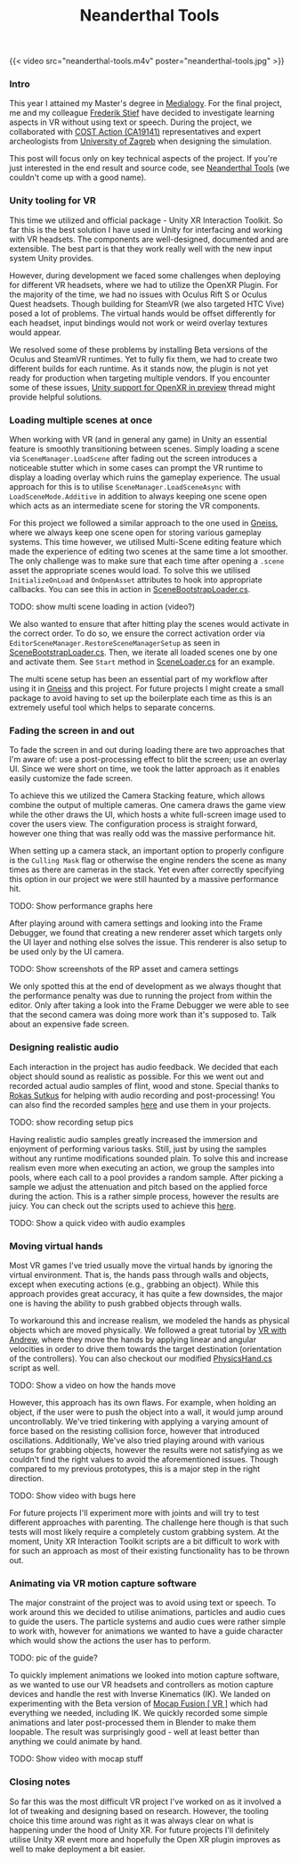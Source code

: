 ﻿---
summary: Building a VR simulation titled Neanderthal Tools with Unity XR, while following archaeological research to represent Neanderthal tool making legacy.
title: Neanderthal Tools
publishDate: 2021-08-13

draft: true
images:
- /posts/neanderthal-tools/simulation.jpg
---

[devs-frederik-stief]: https://www.linkedin.com/in/frederikstief "Frederik LinkedIn page"
[devs-rokas-sutkus]: https://sutkusaudio.com "Rokas personal website"

[other-cost]: https://www.cost.eu/cost-action/integrating-neandertal-legacy-from-past-to-present "COST action - Integrating Neandertal Legacy: From Past to Present"
[other-study]: https://www.en.aau.dk/education/master/medialogy "Medialogy programme at Aalborg University"
[other-gneiss]: /posts/gneiss/ "Post on Gneiss - DADIU graduation game"
[other-zagreb]: http://www.unizg.hr/homepage/ "University of Zagreb homepage"
[other-forum-xr]: https://forum.unity.com/threads/unity-support-for-openxr-in-preview.1023613/ "Thread on OpenXR preview issues"

[project]: https://github.com/Edvinas01/neanderthal-tools "Neanderthal Tools project on GitHub"
[project-scene-bootstrap]: https://github.com/Edvinas01/neanderthal-tools/blob/master/Assets/Scripts/Scenes/Editor/SceneBootstrapLoader.cs "Script for opening multiple scenes at once via an asset"
[project-scene-loading]: https://github.com/Edvinas01/neanderthal-tools/blob/master/Assets/Scripts/Scenes/SceneLoader.cs "Script for loading multiple scenes in the editor and build"
[project-audio-samples]: https://github.com/Edvinas01/neanderthal-tools/tree/master/Assets/Audio "Audio samples recorded for the project"
[project-audio-scripts]: https://github.com/Edvinas01/neanderthal-tools/tree/master/Assets/Scripts/Audio "Audio scripts"
[project-hands-tutorial]: https://www.youtube.com/watch?v=6lK8QXL4bxc "VR with Andrew tutorial on how to implement physical hand movement"
[project-hands-script]: https://github.com/Edvinas01/neanderthal-tools/blob/master/Assets/Scripts/Hands/PhysicsHand.cs "Script used for phyiscally moving the virtual hands"
[project-mocap]: https://store.steampowered.com/app/1540000/Mocap_Fusion__VR/ "Motion capture software"

{{< video src="neanderthal-tools.m4v" poster="neanderthal-tools.jpg" >}}

### Intro
This year I attained my Master's degree in [Medialogy][other-study]. For the final project, me and my colleague [Frederik Stief][devs-frederik-stief] have decided to investigate learning aspects in VR without using text or speech. During the project, we collaborated with [COST Action (CA19141)][other-cost] representatives and expert archeologists from [University of Zagreb][other-zagreb] when designing the simulation.

This post will focus only on key technical aspects of the project. If you're just interested in the end result and source code, see [Neanderthal Tools][project] (we couldn't come up with a good name).

### Unity tooling for VR
This time we utilized and official package - Unity XR Interaction Toolkit. So far this is the best solution I have used in Unity for interfacing and working with VR headsets. The components are well-designed, documented and are extensible. The best part is that they work really well with the new input system Unity provides.

However, during development we faced some challenges when deploying for different VR headsets, where we had to utilize the OpenXR Plugin. For the majority of the time, we had no issues with Oculus Rift S or Oculus Quest headsets. Though building for SteamVR (we also targeted HTC Vive) posed a lot of problems. The virtual hands would be offset differently for each headset, input bindings would not work or weird overlay textures would appear.

We resolved some of these problems by installing Beta versions of the Oculus and SteamVR runtimes. Yet to fully fix them, we had to create two different builds for each runtime. As it stands now, the plugin is not yet ready for production when targeting multiple vendors. If you encounter some of these issues, [Unity support for OpenXR in preview][other-forum-xr] thread might provide helpful solutions.

### Loading multiple scenes at once
When working with VR (and in general any game) in Unity an essential feature is smoothly transitioning between scenes. Simply loading a scene via `SceneManager.LoadScene` after fading out the screen introduces a noticeable stutter which in some cases can prompt the VR runtime to display a loading overlay which ruins the gameplay experience. The usual approach for this is to utilise `SceneManager.LoadSceneAsync` with `LoadSceneMode.Additive` in addition to always keeping one scene open which acts as an intermediate scene for storing the VR components.

For this project we followed a similar approach to the one used in [Gneiss][other-gneiss], where we always keep one scene open for storing various gameplay systems. This time however, we utilised Multi-Scene editing feature which made the experience of editing two scenes at the same time a lot smoother. The only challenge was to make sure that each time after opening a `.scene` asset the appropriate scenes would load. To solve this we utilised `InitializeOnLoad` and `OnOpenAsset` attributes to hook into appropriate callbacks. You can see this in action in [SceneBootstrapLoader.cs][project-scene-bootstrap].

TODO: show multi scene loading in action (video?)

We also wanted to ensure that after hitting play the scenes would activate in the correct order. To do so, we ensure the correct activation order via `EditorSceneManager.RestoreSceneManagerSetup` as seen in [SceneBootstrapLoader.cs][project-scene-bootstrap]. Then, we iterate all loaded scenes one by one and activate them. See `Start` method in [SceneLoader.cs][project-scene-loading] for an example.

The multi scene setup has been an essential part of my workflow after using it in [Gneiss][other-gneiss] and this project. For future projects I might create a small package to avoid having to set up the boilerplate each time as this is an extremely useful tool which helps to separate concerns.

### Fading the screen in and out
To fade the screen in and out during loading there are two approaches that I'm aware of: use a post-processing effect to blit the screen; use an overlay UI. Since we were short on time, we took the latter approach as it enables easily customize the fade screen.

To achieve this we utilized the Camera Stacking feature, which allows combine the output of multiple cameras. One camera draws the game view while the other draws the UI, which hosts a white full-screen image used to cover the users view. The configuration process is straight forward, however one thing that was really odd was the massive performance hit.

When setting up a camera stack, an important option to properly configure is the `Culling Mask` flag or otherwise the engine renders the scene as many times as there are cameras in the stack. Yet even after correctly specifying this option in our project we were still haunted by a massive performance hit.

TODO: Show performance graphs here

After playing around with camera settings and looking into the Frame Debugger, we found that creating a new renderer asset which targets only the UI layer and nothing else solves the issue. This renderer is also setup to be used only by the UI camera.

TODO: Show screenshots of the RP asset and camera settings

We only spotted this at the end of development as we always thought that the performance penalty was due to running the project from within the editor. Only after taking a look into the Frame Debugger we were able to see that the second camera was doing more work than it's supposed to. Talk about an expensive fade screen.

### Designing realistic audio
Each interaction in the project has audio feedback. We decided that each object should sound as realistic as possible. For this we went out and recorded actual audio samples of flint, wood and stone. Special thanks to [Rokas Sutkus][devs-rokas-sutkus] for helping with audio recording and post-processing! You can also find the recorded samples [here][project-audio-samples] and use them in your projects.

TODO: show recording setup pics

Having realistic audio samples greatly increased the immersion and enjoyment of performing various tasks. Still, just by using the samples without any runtime modifications sounded plain. To solve this and increase realism even more when executing an action, we group the samples into pools, where each call to a pool provides a random sample. After picking a sample we adjust the attenuation and pitch based on the applied force during the action. This is a rather simple process, however the results are juicy. You can check out the scripts used to achieve this [here][project-audio-scripts].

TODO: Show a quick video with audio examples

### Moving virtual hands
Most VR games I've tried usually move the virtual hands by ignoring the virtual environment. That is, the hands pass through walls and objects, except when executing actions (e.g., grabbing an object). While this approach provides great accuracy, it has quite a few downsides, the major one is having the ability to push grabbed objects through walls.

To workaround this and increase realism, we modeled the hands as physical objects which are moved physically. We followed a great tutorial by [VR with Andrew][project-hands-tutorial], where they move the hands by applying linear and angular velocities in order to drive them towards the target destination (orientation of the controllers). You can also checkout our modified [PhysicsHand.cs][project-hands-script] script as well.

TODO: Show a video on how the hands move

However, this approach has its own flaws. For example, when holding an object, if the user were to push the object into a wall, it would jump around uncontrollably. We've tried tinkering with applying a varying amount of force based on the resisting collision force, however that introduced oscillations. Additionally, We've also tried playing around with various setups for grabbing objects, however the results were not satisfying as we couldn't find the right values to avoid the aforementioned issues. Though compared to my previous prototypes, this is a major step in the right direction.

TODO: Show video with bugs here

For future projects I'll experiment more with joints and will try to test different approaches with parenting. The challenge here though is that such tests will most likely require a completely custom grabbing system. At the moment, Unity XR Interaction Toolkit scripts are a bit difficult to work with for such an approach as most of their existing functionality has to be thrown out.

### Animating via VR motion capture software
The major constraint of the project was to avoid using text or speech. To work around this we decided to utilise animations, particles and audio cues to guide the users. The particle systems and audio cues were rather simple to work with, however for animations we wanted to have a guide character which would show the actions the user has to perform.

TODO: pic of the guide?

To quickly implement animations we looked into motion capture software, as we wanted to use our VR headsets and controllers as motion capture devices and handle the rest with Inverse Kinematics (IK). We landed on experimenting with the Beta version of [Mocap Fusion [ VR ]][project-mocap] which had everything we needed, including IK. We quickly recorded some simple animations and later post-processed them in Blender to make them loopable. The result was surprisingly good - well at least better than anything we could animate by hand.

TODO: Show video with mocap stuff

### Closing notes
So far this was the most difficult VR project I've worked on as it involved a lot of tweaking and designing based on research. However, the tooling choice this time around was right as it was always clear on what is happening under the hood of Unity XR. For future projects I'll definitely utilise Unity XR event more and hopefully the Open XR plugin improves as well to make deployment a bit easier.
